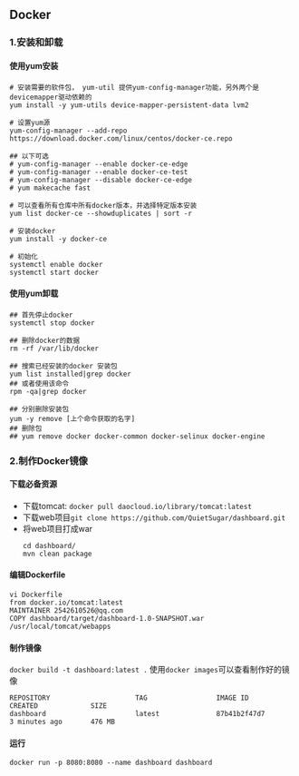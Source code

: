 ## Docker

### 1.安装和卸载

#### 使用yum安装
```
# 安装需要的软件包， yum-util 提供yum-config-manager功能，另外两个是devicemapper驱动依赖的
yum install -y yum-utils device-mapper-persistent-data lvm2

# 设置yum源
yum-config-manager --add-repo https://download.docker.com/linux/centos/docker-ce.repo

## 以下可选
# yum-config-manager --enable docker-ce-edge
# yum-config-manager --enable docker-ce-test
# yum-config-manager --disable docker-ce-edge
# yum makecache fast

# 可以查看所有仓库中所有docker版本，并选择特定版本安装
yum list docker-ce --showduplicates | sort -r

# 安装docker
yum install -y docker-ce

# 初始化
systemctl enable docker
systemctl start docker
```

#### 使用yum卸载
```
## 首先停止docker
systemctl stop docker

## 删除docker的数据
rm -rf /var/lib/docker

## 搜索已经安装的docker 安装包
yum list installed|grep docker
## 或者使用该命令
rpm -qa|grep docker

## 分别删除安装包
yum -y remove [上个命令获取的名字]
## 删除包
## yum remove docker docker-common docker-selinux docker-engine
```

### 2.制作Docker镜像

#### 下载必备资源
  * 下载tomcat:  `docker pull daocloud.io/library/tomcat:latest` 
  * 下载web项目`git clone https://github.com/QuietSugar/dashboard.git`
  * 将web项目打成war
    ```
    cd dashboard/
    mvn clean package
    ```
#### 编辑Dockerfile 
```
vi Dockerfile 
from docker.io/tomcat:latest
MAINTAINER 2542610526@qq.com
COPY dashboard/target/dashboard-1.0-SNAPSHOT.war  /usr/local/tomcat/webapps
```

#### 制作镜像
`docker build -t dashboard:latest .`
使用`docker images`可以查看制作好的镜像

```
REPOSITORY                     TAG                 IMAGE ID            CREATED             SIZE
dashboard                      latest              87b41b2f47d7        3 minutes ago       476 MB
```
#### 运行
`docker run -p 8080:8080 --name dashboard dashboard`

